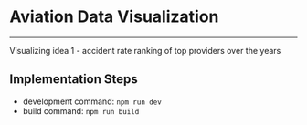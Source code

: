 # Aviation Data Visualization
----------------------------------
Visualizing idea 1 - accident rate ranking of top providers over the years

## Implementation Steps
- development command: `npm run dev`
- build command: `npm run build`
